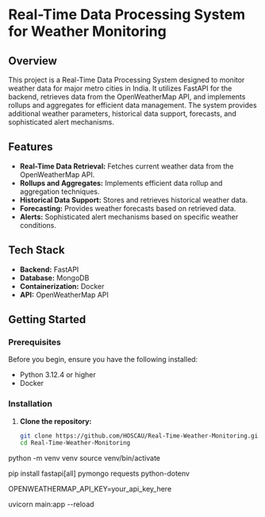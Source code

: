 # Real-Time Data Processing System for Weather Monitoring

## Overview

This project is a Real-Time Data Processing System designed to monitor weather data for major metro cities in India. It utilizes FastAPI for the backend, retrieves data from the OpenWeatherMap API, and implements rollups and aggregates for efficient data management. The system provides additional weather parameters, historical data support, forecasts, and sophisticated alert mechanisms.

## Features

- **Real-Time Data Retrieval:** Fetches current weather data from the OpenWeatherMap API.
- **Rollups and Aggregates:** Implements efficient data rollup and aggregation techniques.
- **Historical Data Support:** Stores and retrieves historical weather data.
- **Forecasting:** Provides weather forecasts based on retrieved data.
- **Alerts:** Sophisticated alert mechanisms based on specific weather conditions.

## Tech Stack

- **Backend:** FastAPI
- **Database:** MongoDB
- **Containerization:** Docker
- **API:** OpenWeatherMap API

## Getting Started

### Prerequisites

Before you begin, ensure you have the following installed:

- Python 3.12.4 or higher
- Docker


### Installation

1. **Clone the repository:**

   ```bash
   git clone https://github.com/HOSCAU/Real-Time-Weather-Monitoring.git
   cd Real-Time-Weather-Monitoring
python -m venv venv
source venv/bin/activate

pip install fastapi[all] pymongo requests python-dotenv

OPENWEATHERMAP_API_KEY=your_api_key_here

uvicorn main:app --reload






